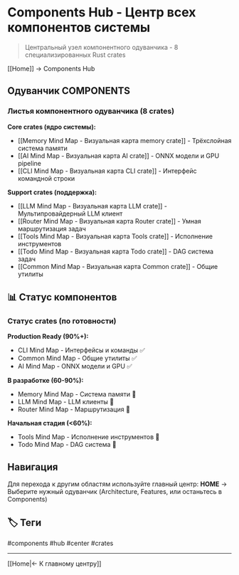 # Components Hub - Центр всех компонентов системы

> Центральный узел компонентного одуванчика - 8 специализированных Rust crates

[[Home]] → Components Hub

## Одуванчик COMPONENTS

### Листья компонентного одуванчика (8 crates)

**Core crates (ядро системы):**
- [[Memory Mind Map - Визуальная карта memory crate]] - Трёхслойная система памяти
- [[AI Mind Map - Визуальная карта AI crate]] - ONNX модели и GPU pipeline  
- [[CLI Mind Map - Визуальная карта CLI crate]] - Интерфейс командной строки

**Support crates (поддержка):**
- [[LLM Mind Map - Визуальная карта LLM crate]] - Мультипровайдерный LLM клиент
- [[Router Mind Map - Визуальная карта Router crate]] - Умная маршрутизация задач
- [[Tools Mind Map - Визуальная карта Tools crate]] - Исполнение инструментов
- [[Todo Mind Map - Визуальная карта Todo crate]] - DAG система задач
- [[Common Mind Map - Визуальная карта Common crate]] - Общие утилиты

## 📊 Статус компонентов

### Статус crates (по готовности)

**Production Ready (90%+):**
- CLI Mind Map - Интерфейсы и команды ✅
- Common Mind Map - Общие утилиты ✅  
- AI Mind Map - ONNX модели и GPU ✅

**В разработке (60-90%):**
- Memory Mind Map - Система памяти 🔧
- LLM Mind Map - LLM клиенты 🔧
- Router Mind Map - Маршрутизация 🔧

**Начальная стадия (<60%):**
- Tools Mind Map - Исполнение инструментов 🚧
- Todo Mind Map - DAG система 🚧

## Навигация

Для перехода к другим областям используйте главный центр:
**HOME** → Выберите нужный одуванчик (Architecture, Features, или останьтесь в Components)

## 🏷️ Теги

#components #hub #center #crates

---
[[Home|← К главному центру]]